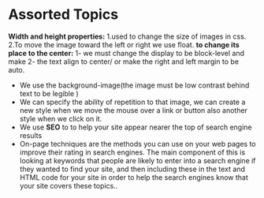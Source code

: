 # Assorted Topics
**Width and height properties:**
1.used to change the size of images in css.
2.To move the image toward the left or right we use float.
**to change its place to the center:**
1- we must change the display to be block-level and make
2- the text align to center/ or make the right and left margin to be auto.
- We use the background-image(the image must be low contrast behind text to be legible )
- We can specify the ability of repetition to that image, we can create a new style when we move the mouse over a link or button also another style when we click on it.
- We use **SEO** to to help your site appear nearer the top of search engine results
- On-page techniques are the methods you can use on your web pages to improve their rating in search engines. The main component of this is looking at keywords that people are likely to enter into a search engine if they wanted to find your site, and then including these in the text and HTML code for your site in order to help the search engines know that your site covers these topics..
